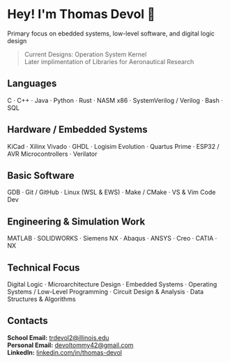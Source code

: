 # Hey! I'm Thomas Devol 🌿 
Primary focus on ebedded systems, low-level software, and digital logic design  
> Current Designs: Operation System Kernel  
> Later implimentation of Libraries for Aeronautical Research

## Languages
C · C++ · Java · Python · Rust · NASM x86 · SystemVerilog / Verilog · Bash · SQL

## Hardware / Embedded Systems
KiCad · Xilinx Vivado · GHDL · Logisim Evolution · Quartus Prime · ESP32 / AVR Microcontrollers · Verilator

## Basic Software
GDB · Git / GitHub · Linux (WSL & EWS) · Make / CMake · VS & Vim Code Dev 

## Engineering & Simulation Work
MATLAB · SOLIDWORKS · Siemens NX · Abaqus · ANSYS · Creo · CATIA · NX  


## Technical Focus
Digital Logic · Microarchitecture Design · Embedded Systems · Operating Systems / Low-Level Programming · Circuit Design & Analysis · Data Structures & Algorithms

## Contacts
**School Email:** trdevol2@illinois.edu  
**Personal Email:** devoltommy42@gmail.com  
**LinkedIn:** [linkedin.com/in/thomas-devol](https://linkedin.com/in/thomas-devol)


